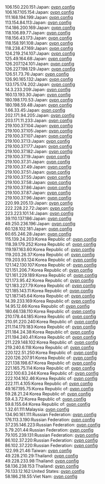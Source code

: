 106.150.220.151:Japan: [ovpn config](vpn/106_150_220_151.ovpn)  
106.167.105.154:Japan: [ovpn config](vpn/106_167_105_154.ovpn)  
111.168.194.199:Japan: [ovpn config](vpn/111_168_194_199.ovpn)  
113.154.84.113:Japan: [ovpn config](vpn/113_154_84_113.ovpn)  
114.186.200.169:Japan: [ovpn config](vpn/114_186_200_169.ovpn)  
118.106.89.77:Japan: [ovpn config](vpn/118_106_89_77.ovpn)  
118.156.43.173:Japan: [ovpn config](vpn/118_156_43_173.ovpn)  
118.158.191.108:Japan: [ovpn config](vpn/118_158_191_108.ovpn)  
118.238.47.169:Japan: [ovpn config](vpn/118_238_47_169.ovpn)  
124.219.214.107:Japan: [ovpn config](vpn/124_219_214_107.ovpn)  
125.49.164.68:Japan: [ovpn config](vpn/125_49_164_68.ovpn)  
126.207.124.101:Japan: [ovpn config](vpn/126_207_124_101.ovpn)  
126.227.198.129:Japan: [ovpn config](vpn/126_227_198_129.ovpn)  
126.51.73.76:Japan: [ovpn config](vpn/126_51_73_76.ovpn)  
126.90.165.132:Japan: [ovpn config](vpn/126_90_165_132.ovpn)  
133.175.174.202:Japan: [ovpn config](vpn/133_175_174_202.ovpn)  
14.3.233.209:Japan: [ovpn config](vpn/14_3_233_209.ovpn)  
160.13.193.30:Japan: [ovpn config](vpn/160_13_193_30.ovpn)  
180.198.170.53:Japan: [ovpn config](vpn/180_198_170_53.ovpn)  
180.198.59.48:Japan: [ovpn config](vpn/180_198_59_48.ovpn)  
1.66.33.45:Japan: [ovpn config](vpn/1_66_33_45.ovpn)  
202.171.94.205:Japan: [ovpn config](vpn/202_171_94_205.ovpn)  
203.171.11.233:Japan: [ovpn config](vpn/203_171_11_233.ovpn)  
219.100.37.104:Japan: [ovpn config](vpn/219_100_37_104.ovpn)  
219.100.37.105:Japan: [ovpn config](vpn/219_100_37_105.ovpn)  
219.100.37.107:Japan: [ovpn config](vpn/219_100_37_107.ovpn)  
219.100.37.13:Japan: [ovpn config](vpn/219_100_37_13.ovpn)  
219.100.37.177:Japan: [ovpn config](vpn/219_100_37_177.ovpn)  
219.100.37.182:Japan: [ovpn config](vpn/219_100_37_182.ovpn)  
219.100.37.19:Japan: [ovpn config](vpn/219_100_37_19.ovpn)  
219.100.37.31:Japan: [ovpn config](vpn/219_100_37_31.ovpn)  
219.100.37.49:Japan: [ovpn config](vpn/219_100_37_49.ovpn)  
219.100.37.51:Japan: [ovpn config](vpn/219_100_37_51.ovpn)  
219.100.37.55:Japan: [ovpn config](vpn/219_100_37_55.ovpn)  
219.100.37.58:Japan: [ovpn config](vpn/219_100_37_58.ovpn)  
219.100.37.86:Japan: [ovpn config](vpn/219_100_37_86.ovpn)  
219.100.37.87:Japan: [ovpn config](vpn/219_100_37_87.ovpn)  
219.100.37.96:Japan: [ovpn config](vpn/219_100_37_96.ovpn)  
220.99.205.13:Japan: [ovpn config](vpn/220_99_205_13.ovpn)  
222.228.22.72:Japan: [ovpn config](vpn/222_228_22_72.ovpn)  
223.223.101.14:Japan: [ovpn config](vpn/223_223_101_14.ovpn)  
39.110.137.186:Japan: [ovpn config](vpn/39_110_137_186.ovpn)  
49.250.236.196:Japan: [ovpn config](vpn/49_250_236_196.ovpn)  
60.128.102.181:Japan: [ovpn config](vpn/60_128_102_181.ovpn)  
60.65.246.28:Japan: [ovpn config](vpn/60_65_246_28.ovpn)  
115.139.24.203:Korea Republic of: [ovpn config](vpn/115_139_24_203.ovpn)  
118.39.179.252:Korea Republic of: [ovpn config](vpn/118_39_179_252.ovpn)  
119.197.163.60:Korea Republic of: [ovpn config](vpn/119_197_163_60.ovpn)  
119.203.26.37:Korea Republic of: [ovpn config](vpn/119_203_26_37.ovpn)  
119.203.93.124:Korea Republic of: [ovpn config](vpn/119_203_93_124.ovpn)  
121.142.130.107:Korea Republic of: [ovpn config](vpn/121_142_130_107.ovpn)  
121.151.206.7:Korea Republic of: [ovpn config](vpn/121_151_206_7.ovpn)  
121.161.229.189:Korea Republic of: [ovpn config](vpn/121_161_229_189.ovpn)  
121.173.95.42:Korea Republic of: [ovpn config](vpn/121_173_95_42.ovpn)  
121.183.227.79:Korea Republic of: [ovpn config](vpn/121_183_227_79.ovpn)  
121.185.143.11:Korea Republic of: [ovpn config](vpn/121_185_143_11.ovpn)  
121.187.145.64:Korea Republic of: [ovpn config](vpn/121_187_145_64.ovpn)  
14.39.233.169:Korea Republic of: [ovpn config](vpn/14_39_233_169.ovpn)  
14.95.12.66:Korea Republic of: [ovpn config](vpn/14_95_12_66.ovpn)  
180.66.138.110:Korea Republic of: [ovpn config](vpn/180_66_138_110.ovpn)  
210.178.44.185:Korea Republic of: [ovpn config](vpn/210_178_44_185.ovpn)  
210.91.220.240:Korea Republic of: [ovpn config](vpn/210_91_220_240.ovpn)  
211.114.179.183:Korea Republic of: [ovpn config](vpn/211_114_179_183.ovpn)  
211.184.24.38:Korea Republic of: [ovpn config](vpn/211_184_24_38.ovpn)  
211.194.240.41:Korea Republic of: [ovpn config](vpn/211_194_240_41.ovpn)  
211.229.148.102:Korea Republic of: [ovpn config](vpn/211_229_148_102.ovpn)  
219.240.6.118:Korea Republic of: [ovpn config](vpn/219_240_6_118.ovpn)  
220.122.51.250:Korea Republic of: [ovpn config](vpn/220_122_51_250.ovpn)  
220.126.207.91:Korea Republic of: [ovpn config](vpn/220_126_207_91.ovpn)  
221.138.198.67:Korea Republic of: [ovpn config](vpn/221_138_198_67.ovpn)  
221.165.75.114:Korea Republic of: [ovpn config](vpn/221_165_75_114.ovpn)  
222.100.63.244:Korea Republic of: [ovpn config](vpn/222_100_63_244.ovpn)  
222.104.162.46:Korea Republic of: [ovpn config](vpn/222_104_162_46.ovpn)  
222.111.4.105:Korea Republic of: [ovpn config](vpn/222_111_4_105.ovpn)  
49.167.195.75:Korea Republic of: [ovpn config](vpn/49_167_195_75.ovpn)  
59.28.21.24:Korea Republic of: [ovpn config](vpn/59_28_21_24.ovpn)  
59.4.3.72:Korea Republic of: [ovpn config](vpn/59_4_3_72.ovpn)  
59.8.155.64:Korea Republic of: [ovpn config](vpn/59_8_155_64.ovpn)  
1.32.61.111:Malaysia: [ovpn config](vpn/1_32_61_111.ovpn)  
134.90.161.111:Russian Federation: [ovpn config](vpn/134_90_161_111.ovpn)  
176.113.3.190:Russian Federation: [ovpn config](vpn/176_113_3_190.ovpn)  
37.235.146.223:Russian Federation: [ovpn config](vpn/37_235_146_223.ovpn)  
5.79.201.44:Russian Federation: [ovpn config](vpn/5_79_201_44.ovpn)  
79.105.239.131:Russian Federation: [ovpn config](vpn/79_105_239_131.ovpn)  
86.102.37.220:Russian Federation: [ovpn config](vpn/86_102_37_220.ovpn)  
86.102.37.220:Russian Federation: [ovpn config](vpn/86_102_37_220.ovpn)  
122.99.21.46:Taiwan: [ovpn config](vpn/122_99_21_46.ovpn)  
49.228.210.29:Thailand: [ovpn config](vpn/49_228_210_29.ovpn)  
49.228.233.98:Thailand: [ovpn config](vpn/49_228_233_98.ovpn)  
58.136.238.153:Thailand: [ovpn config](vpn/58_136_238_153.ovpn)  
76.133.12.162:United States: [ovpn config](vpn/76_133_12_162.ovpn)  
58.186.218.55:Viet Nam: [ovpn config](vpn/58_186_218_55.ovpn)  

